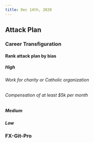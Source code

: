 ```yaml
---
title: Dec 14th, 2020
---
```


## Attack Plan
### Career Transfiguration
#### Rank attack plan by bias
##### High
###### Work for charity or Catholic organization
###### Compensation of at least $5k per month
##### Medium
##### Low
####
### FX-Git-Pro

